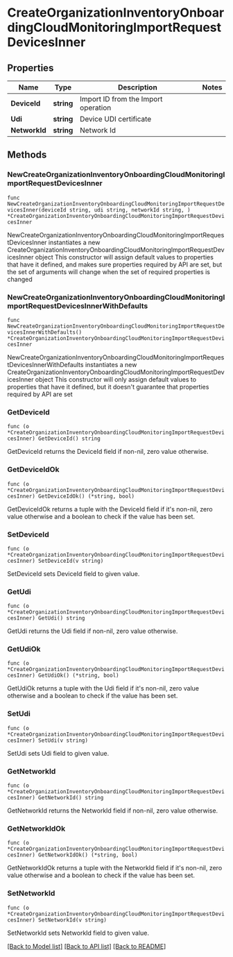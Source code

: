 # CreateOrganizationInventoryOnboardingCloudMonitoringImportRequestDevicesInner

## Properties

Name | Type | Description | Notes
------------ | ------------- | ------------- | -------------
**DeviceId** | **string** | Import ID from the Import operation | 
**Udi** | **string** | Device UDI certificate | 
**NetworkId** | **string** | Network Id | 

## Methods

### NewCreateOrganizationInventoryOnboardingCloudMonitoringImportRequestDevicesInner

`func NewCreateOrganizationInventoryOnboardingCloudMonitoringImportRequestDevicesInner(deviceId string, udi string, networkId string, ) *CreateOrganizationInventoryOnboardingCloudMonitoringImportRequestDevicesInner`

NewCreateOrganizationInventoryOnboardingCloudMonitoringImportRequestDevicesInner instantiates a new CreateOrganizationInventoryOnboardingCloudMonitoringImportRequestDevicesInner object
This constructor will assign default values to properties that have it defined,
and makes sure properties required by API are set, but the set of arguments
will change when the set of required properties is changed

### NewCreateOrganizationInventoryOnboardingCloudMonitoringImportRequestDevicesInnerWithDefaults

`func NewCreateOrganizationInventoryOnboardingCloudMonitoringImportRequestDevicesInnerWithDefaults() *CreateOrganizationInventoryOnboardingCloudMonitoringImportRequestDevicesInner`

NewCreateOrganizationInventoryOnboardingCloudMonitoringImportRequestDevicesInnerWithDefaults instantiates a new CreateOrganizationInventoryOnboardingCloudMonitoringImportRequestDevicesInner object
This constructor will only assign default values to properties that have it defined,
but it doesn't guarantee that properties required by API are set

### GetDeviceId

`func (o *CreateOrganizationInventoryOnboardingCloudMonitoringImportRequestDevicesInner) GetDeviceId() string`

GetDeviceId returns the DeviceId field if non-nil, zero value otherwise.

### GetDeviceIdOk

`func (o *CreateOrganizationInventoryOnboardingCloudMonitoringImportRequestDevicesInner) GetDeviceIdOk() (*string, bool)`

GetDeviceIdOk returns a tuple with the DeviceId field if it's non-nil, zero value otherwise
and a boolean to check if the value has been set.

### SetDeviceId

`func (o *CreateOrganizationInventoryOnboardingCloudMonitoringImportRequestDevicesInner) SetDeviceId(v string)`

SetDeviceId sets DeviceId field to given value.


### GetUdi

`func (o *CreateOrganizationInventoryOnboardingCloudMonitoringImportRequestDevicesInner) GetUdi() string`

GetUdi returns the Udi field if non-nil, zero value otherwise.

### GetUdiOk

`func (o *CreateOrganizationInventoryOnboardingCloudMonitoringImportRequestDevicesInner) GetUdiOk() (*string, bool)`

GetUdiOk returns a tuple with the Udi field if it's non-nil, zero value otherwise
and a boolean to check if the value has been set.

### SetUdi

`func (o *CreateOrganizationInventoryOnboardingCloudMonitoringImportRequestDevicesInner) SetUdi(v string)`

SetUdi sets Udi field to given value.


### GetNetworkId

`func (o *CreateOrganizationInventoryOnboardingCloudMonitoringImportRequestDevicesInner) GetNetworkId() string`

GetNetworkId returns the NetworkId field if non-nil, zero value otherwise.

### GetNetworkIdOk

`func (o *CreateOrganizationInventoryOnboardingCloudMonitoringImportRequestDevicesInner) GetNetworkIdOk() (*string, bool)`

GetNetworkIdOk returns a tuple with the NetworkId field if it's non-nil, zero value otherwise
and a boolean to check if the value has been set.

### SetNetworkId

`func (o *CreateOrganizationInventoryOnboardingCloudMonitoringImportRequestDevicesInner) SetNetworkId(v string)`

SetNetworkId sets NetworkId field to given value.



[[Back to Model list]](../README.md#documentation-for-models) [[Back to API list]](../README.md#documentation-for-api-endpoints) [[Back to README]](../README.md)


